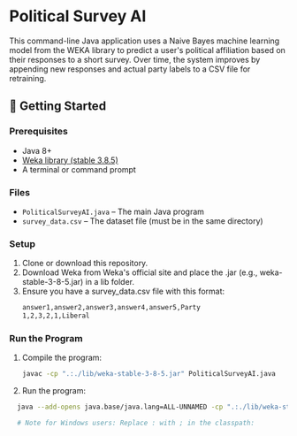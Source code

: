 # Political Survey AI

This command-line Java application uses a Naive Bayes machine learning model from the WEKA library to predict a user's political affiliation based on their responses to a short survey. Over time, the system improves by appending new responses and actual party labels to a CSV file for retraining.

## 🚀 Getting Started

### Prerequisites

- Java 8+
- [Weka library (stable 3.8.5)](https://www.cs.waikato.ac.nz/ml/weka/downloading.html)
- A terminal or command prompt

### Files

- `PoliticalSurveyAI.java` – The main Java program
- `survey_data.csv` – The dataset file (must be in the same directory)

### Setup

1. Clone or download this repository.
2. Download Weka from Weka's official site and place the .jar (e.g., weka-stable-3-8-5.jar) in a lib folder.
3. Ensure you have a survey_data.csv file with this format:
   ```bash
   answer1,answer2,answer3,answer4,answer5,Party
   1,2,3,2,1,Liberal

### Run the Program

1. Compile the program:
   ```bash
   javac -cp ".:./lib/weka-stable-3-8-5.jar" PoliticalSurveyAI.java

2. Run the program:
 ```bash
   java --add-opens java.base/java.lang=ALL-UNNAMED -cp ".:./lib/weka-stable-3-8-jar" PoliticalSurveyAI

   # Note for Windows users: Replace : with ; in the classpath:

